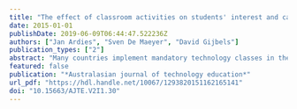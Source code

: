 ```yaml
---
title: "The effect of classroom activities on students' interest and career aspirations towards technology"
date: 2015-01-01
publishDate: 2019-06-09T06:44:47.522236Z
authors: ["Jan Ardies", "Sven De Maeyer", "David Gijbels"]
publication_types: ["2"]
abstract: "Many countries implement mandatory technology classes in the secondary education curriculum in the hope of stimulating students interest and career aspirations in the field of technology However, there is still a need for empirical studies on how teachers and their classroom activities could enhance interest in technological vocations. This paper focusses on the different effects of classroom activities on boys and girls interest and career aspirations towards technology. Students (n = 2228) from 20 different schools participated in this study. The effects of different classroom activities were explored: interaction, hands-on activities, student investigations, and applications in technology. A factor analysis of the items enhanced the composition of the four factors. The results of the multi-level analyses indicate that some activities are more effective than others, and this effect is different for boys and girls."
featured: false
publication: "*Australasian journal of technology education*"
url_pdf: "https://hdl.handle.net/10067/1293820151162165141"
doi: "10.15663/AJTE.V2I1.30"
---
```


